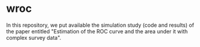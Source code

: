 # wroc

In this repository, we put available the simulation study (code and results) of the paper entitled "Estimation of the ROC curve and the area under it with complex survey data".
